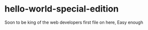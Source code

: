 # hello-world-special-edition
Soon to be king of the web developers first file on here,
Easy enough
